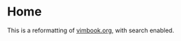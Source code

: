 # Home

This is a reformatting of 
[vimbook.org](https://medsites.vumc.org/commodorecompendium/introduction), 
with search enabled.
